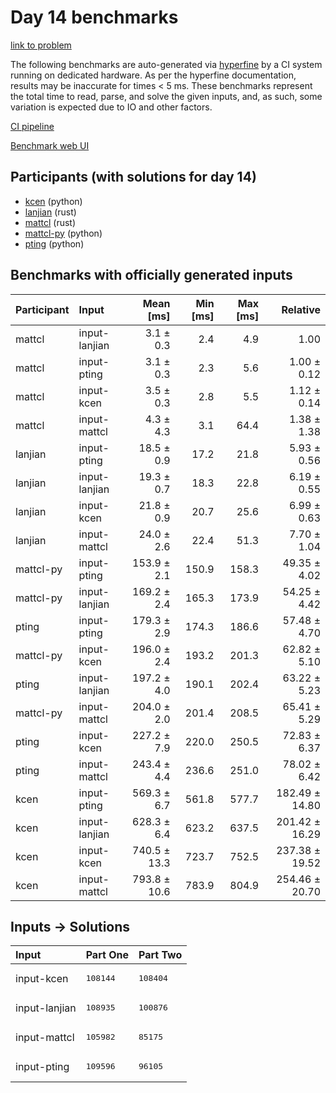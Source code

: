 # Day 14 benchmarks

[link to problem](https://adventofcode.com/2023/day/14)

The following benchmarks are auto-generated via
[hyperfine](https://github.com/sharkdp/hyperfine) by a CI system running on
dedicated hardware. As per the hyperfine documentation, results may be
inaccurate for times < 5 ms. These benchmarks represent the total time to read,
parse, and solve the given inputs, and, as such, some variation is expected due
to IO and other factors.

[CI pipeline](http://ci.papercode.net:8080/teams/main/pipelines/aoc2023)

[Benchmark web UI](https://aoc.ancalagon.black)


## Participants (with solutions for day 14)

- [kcen](https://github.com/kcen/aoc2023) (python)
- [lanjian](https://github.com/lanjian/aoc-2023) (rust)
- [mattcl](https://github.com/mattcl/aoc2023) (rust)
- [mattcl-py](https://github.com/mattcl/aoc2023-py) (python)
- [pting](https://github.com/pting/aoc2023) (python)


## Benchmarks with officially generated inputs

| Participant | Input | Mean [ms] | Min [ms] | Max [ms] | Relative |
|:---|:---|---:|---:|---:|---:|
| mattcl | input-lanjian | 3.1 ± 0.3 | 2.4 | 4.9 | 1.00 |
| mattcl | input-pting | 3.1 ± 0.3 | 2.3 | 5.6 | 1.00 ± 0.12 |
| mattcl | input-kcen | 3.5 ± 0.3 | 2.8 | 5.5 | 1.12 ± 0.14 |
| mattcl | input-mattcl | 4.3 ± 4.3 | 3.1 | 64.4 | 1.38 ± 1.38 |
| lanjian | input-pting | 18.5 ± 0.9 | 17.2 | 21.8 | 5.93 ± 0.56 |
| lanjian | input-lanjian | 19.3 ± 0.7 | 18.3 | 22.8 | 6.19 ± 0.55 |
| lanjian | input-kcen | 21.8 ± 0.9 | 20.7 | 25.6 | 6.99 ± 0.63 |
| lanjian | input-mattcl | 24.0 ± 2.6 | 22.4 | 51.3 | 7.70 ± 1.04 |
| mattcl-py | input-pting | 153.9 ± 2.1 | 150.9 | 158.3 | 49.35 ± 4.02 |
| mattcl-py | input-lanjian | 169.2 ± 2.4 | 165.3 | 173.9 | 54.25 ± 4.42 |
| pting | input-pting | 179.3 ± 2.9 | 174.3 | 186.6 | 57.48 ± 4.70 |
| mattcl-py | input-kcen | 196.0 ± 2.4 | 193.2 | 201.3 | 62.82 ± 5.10 |
| pting | input-lanjian | 197.2 ± 4.0 | 190.1 | 202.4 | 63.22 ± 5.23 |
| mattcl-py | input-mattcl | 204.0 ± 2.0 | 201.4 | 208.5 | 65.41 ± 5.29 |
| pting | input-kcen | 227.2 ± 7.9 | 220.0 | 250.5 | 72.83 ± 6.37 |
| pting | input-mattcl | 243.4 ± 4.4 | 236.6 | 251.0 | 78.02 ± 6.42 |
| kcen | input-pting | 569.3 ± 6.7 | 561.8 | 577.7 | 182.49 ± 14.80 |
| kcen | input-lanjian | 628.3 ± 6.4 | 623.2 | 637.5 | 201.42 ± 16.29 |
| kcen | input-kcen | 740.5 ± 13.3 | 723.7 | 752.5 | 237.38 ± 19.52 |
| kcen | input-mattcl | 793.8 ± 10.6 | 783.9 | 804.9 | 254.46 ± 20.70 |


## Inputs -> Solutions

| Input | Part One | Part Two |
|:---|:---|:---|
|input-kcen|<pre>108144</pre>|<pre>108404</pre>|
|input-lanjian|<pre>108935</pre>|<pre>100876</pre>|
|input-mattcl|<pre>105982</pre>|<pre>85175</pre>|
|input-pting|<pre>109596</pre>|<pre>96105</pre>|